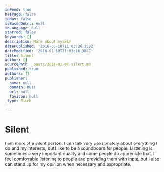 ```yaml
---
inFeed: true
hasPage: false
inNav: false
isBasedOnUrl: null
inLanguage: null
starred: false
keywords: []
description: More about myself
datePublished: '2016-01-10T11:03:20.159Z'
dateModified: '2016-01-10T11:03:16.388Z'
title: Silent
author: []
sourcePath: _posts/2016-01-07-silent.md
published: true
authors: []
publisher:
  name: null
  domain: null
  url: null
  favicon: null
_type: Blurb

---
```

# Silent

I am more of a silent person. I can talk very passionately about everything I do and my interests, but I like to be a soundboard for people. Listening is sometimes a very important quality and some people do appreciate that. I feel comfortable listening to people and providing them with input, but I also can stand up for my opinion when necessary and appropriate.
